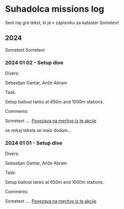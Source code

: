 # Suhadolca missions log
Sem naj gre tekst, ki je v zapisniku za kataster
Sometext
## 2024
Sometext
Sometext
### 2024 01 02 - Setup dive
Divers:

Sebastjan Gantar, Anže Abram

Task:

Setup bailout tanks at 650m and 1000m stations.

Comments:

Sometext .... [Povezava na meritve iz te akcije](SRV01.SRV)

se nekaj teksta se malo dodam...

### 2024 01 01 - Setup dive
Divers:

Sebastjan Gantar, Anže Abram

Task:

Setup bailout tanks at 650m and 1000m stations.

Comments:

Sometext .... [Povezava na meritve iz te akcije](SRV01.SRV)
